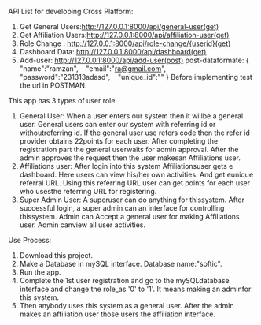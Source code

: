 API List for developing Cross Platform: 
1. Get General Users:http://127.0.0.1:8000/api/general-user(get)
2. Get Affiliation Users:http://127.0.0.1:8000/api/affiliation-user(get)
3. Role Change : http://127.0.0.1:8000/api/role-change/{userid}(get)
4. Dashboard Data: http://127.0.0.1:8000/api/dashboard(get)
5. Add-user: http://127.0.0.1:8000/api/add-user(post)
post-dataformate:
{   
    "name":"ramzan",   
    "email":"ra@gmail.com",   
    "password":"231313adasd",   
    "unique_id":""
}
Before implementing test the url in POSTMAN. 

This app has 3 types of user role.
1. General User: When a user enters our system then it willbe a general user. General users can enter our system with referring id or withoutreferring id. If the general user use refers code then the refer id provider obtains 22points for each user. After completing the registration part the general userwaits for admin approval. After the admin approves the request then the user makesan Affiliations user. 
2. Affiliations user: After login into this system Affiliationsuser gets e dashboard. Here users can view his/her own activities. And get eunique referral URL. Using this referring URL user can get points for each user who usesthe referring URL for registering. 
3. Super Admin User: A superuser can do anything for thissystem. After successful login, a super admin can an interface for controlling thissystem. Admin can Accept a general user for making Affiliations user. Admin canview all user activities.  

Use Process: 
1. Download this project. 
2. Make a Database in mySQL interface. Database name:"softic".
3. Run the app.
4. Complete the 1st user registration and go to the mySQLdatabase interface and change the role_as '0' to '1'. It means making an adminfor this system. 
5. Then anybody uses this system as a general user. After the admin makes an affiliation user those users the affiliation interface.  
